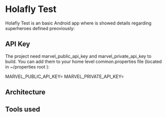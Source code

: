 # Holafly Test
Holafly Test is an basic Android app where is showed details regarding superheroes defined preoviously:

## API Key

The project need marvel_public_api_key and marvel_private_api_key to build. You can add them to your home level common.properties file (located in ~/properties root ):

MARVEL_PUBLIC_API_KEY=<PUBLIC API KEY HERE>
MARVEL_PRIVATE_API_KEY=<PRIVATE API KEY HERE>

## Architecture

## Tools used
